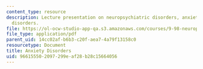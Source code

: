 ```yaml
---
content_type: resource
description: Lecture presentation on neuropsychiatric disorders, anxiety, and mood
  disorders.
file: https://ol-ocw-studio-app-qa.s3.amazonaws.com/courses/9-98-neuropharmacology-january-iap-2009/966155502097299eaf28b28c15664056_lecture_3.pdf
file_type: application/pdf
parent_uid: 14cc02af-b6b3-c20f-aea7-4a79f13158c0
resourcetype: Document
title: Anxiety Disorders
uid: 96615550-2097-299e-af28-b28c15664056
---
```

